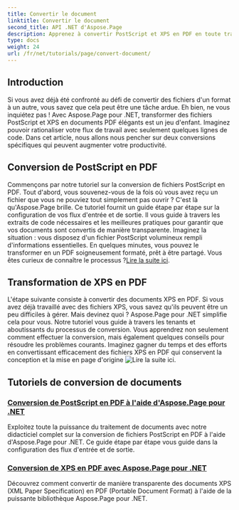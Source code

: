 ```yaml
---
title: Convertir le document
linktitle: Convertir le document
second_title: API .NET d'Aspose.Page
description: Apprenez à convertir PostScript et XPS en PDF en toute transparence à l'aide d'Aspose.Page pour .NET. Suivez nos tutoriels détaillés pour un traitement facile des documents.
type: docs
weight: 24
url: /fr/net/tutorials/page/convert-document/
---
```

## Introduction

Si vous avez déjà été confronté au défi de convertir des fichiers d'un format à un autre, vous savez que cela peut être une tâche ardue. Eh bien, ne vous inquiétez pas ! Avec Aspose.Page pour .NET, transformer des fichiers PostScript et XPS en documents PDF élégants est un jeu d'enfant. Imaginez pouvoir rationaliser votre flux de travail avec seulement quelques lignes de code. Dans cet article, nous allons nous pencher sur deux conversions spécifiques qui peuvent augmenter votre productivité.

## Conversion de PostScript en PDF

Commençons par notre tutoriel sur la conversion de fichiers PostScript en PDF. Tout d'abord, vous souvenez-vous de la fois où vous avez reçu un fichier que vous ne pouviez tout simplement pas ouvrir ? C'est là qu'Aspose.Page brille. Ce tutoriel fournit un guide étape par étape sur la configuration de vos flux d'entrée et de sortie. Il vous guide à travers les extraits de code nécessaires et les meilleures pratiques pour garantir que vos documents sont convertis de manière transparente. Imaginez la situation : vous disposez d'un fichier PostScript volumineux rempli d'informations essentielles. En quelques minutes, vous pouvez le transformer en un PDF soigneusement formaté, prêt à être partagé. Vous êtes curieux de connaître le processus ?[Lire la suite ici](./postscript-to-pdf-conversion/).

## Transformation de XPS en PDF

L'étape suivante consiste à convertir des documents XPS en PDF. Si vous avez déjà travaillé avec des fichiers XPS, vous savez qu'ils peuvent être un peu difficiles à gérer. Mais devinez quoi ? Aspose.Page pour .NET simplifie cela pour vous. Notre tutoriel vous guide à travers les tenants et aboutissants du processus de conversion. Vous apprendrez non seulement comment effectuer la conversion, mais également quelques conseils pour résoudre les problèmes courants. Imaginez gagner du temps et des efforts en convertissant efficacement des fichiers XPS en PDF qui conservent la conception et la mise en page d'origine ![Lire la suite ici](./converting-xps-to-pdf/).

## Tutoriels de conversion de documents
### [Conversion de PostScript en PDF à l'aide d'Aspose.Page pour .NET](./postscript-to-pdf-conversion/)
Exploitez toute la puissance du traitement de documents avec notre didacticiel complet sur la conversion de fichiers PostScript en PDF à l'aide d'Aspose.Page pour .NET. Ce guide étape par étape vous guide dans la configuration des flux d'entrée et de sortie.
### [Conversion de XPS en PDF avec Aspose.Page pour .NET](./converting-xps-to-pdf/)
Découvrez comment convertir de manière transparente des documents XPS (XML Paper Specification) en PDF (Portable Document Format) à l'aide de la puissante bibliothèque Aspose.Page pour .NET.